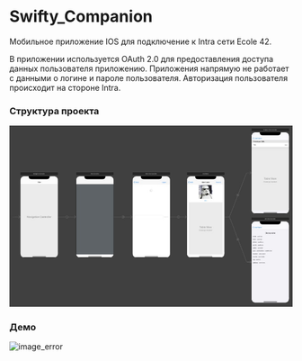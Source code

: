# Swifty_Companion 
Мобильное приложение IOS для подключение к Intra сети Ecole 42.

В приложении используется OAuth 2.0 для предоставления доступа данных пользователя приложению. Приложения напрямую не работает с данными о логине и пароле пользователя. Авторизация пользователя происходит на стороне Intra.

### Структура проекта 

![image_error](https://github.com/MixFon/Swifty_Companion/blob/master/images/dZ7lbgj21ic.jpg)

### Демо

![image_error](https://github.com/MixFon/Swifty_Companion/blob/master/images/Swifty_Companion.gif)
